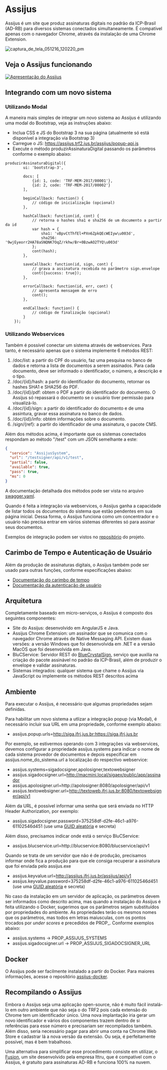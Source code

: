 # Assijus

Assijus é um site que produz assinaturas digitais no padrão da ICP-Brasil (AD-RB) para diversos sistemas conectados simultaneamente. É compatível apenas com o navegador Chrome, através da instalação de uma Chrome Extension.

![captura_de_tela_051216_120220_pm](https://cloud.githubusercontent.com/assets/4137623/16231009/914fa6d2-379a-11e6-8e70-937ef7fa94f1.jpg)

## Veja o Assijus funcionando
[![Apresentação do Assijus](https://img.youtube.com/vi/5qRObgaNG-E/0.jpg)](https://www.youtube.com/watch?v=5qRObgaNG-E)

## Integrando com um novo sistema

### Utilizando Modal
A maneira mais simples de integrar um novo sistema ao Assijus é utilizando uma modal do Bootstrap, veja as instruções abaixo:

* Inclua CSS e JS do Bootstrap 3 na sua página (atualmente só está disponível a integração via Bootstrap 3)
* Carregue o JS: https://assijus.trf2.jus.br/assijus/popup-api.js
* Execute o método produzirAssinaturaDigital passando os parâmetros conforme o exemplo abaixo:

```JS
produzirAssinaturaDigital({
		ui: 'bootstrap-3',
		
		docs: [
			{id: 1, code: 'TRF-MEM-2017/00001'},
			{id: 2, code: 'TRF-MEM-2017/00002'}
		],

		beginCallback: function() {
			// código de inicialização (opcional)
		},
		
		hashCallback: function(id, cont) {
			// retorna o hashes sha1 e sha256 de um documento a partir da id		
			var hash = {
				sha1: 'vBpvCtThfEl+PXn6ZpkQEcWEIyw\u003d', 
				sha256: '9wjEyeorr2HA78aSNQNK7OqZ/rkhw/Br+0BzwAO2TYQ\u003d'
			};
			cont(hash);
		},

		saveCallback: function(id, sign, cont) {
			// grava a assinatura recebida no parâmetro sign.envelope		
			cont({success: true});
		},

		errorCallback: function(id, err, cont) {
			// apresenta mensagem de erro		
			cont();
		},

		endCallback: function() {
			// código de finalização (opcional)		
		}
	});
```

### Utilizando Webservices

Também é possível conectar um sistema através de webservices. Para tanto, é necessário apenas que o sistema implemente 6 métodos REST:

1. /doc/list: a partir do CPF do usuário, faz uma pesquisa no banco de dados e retorna a lista de documentos a serem assinados. Para cada documento, deve ser informado o identificador, o número, a descrição e o tipo.
2. /doc/{id}/hash: a partir do identificador do documento, retornar os hashes SHA1 e SHA256 do PDF.
3. /doc/{id}/pdf: obtem o PDF a partir do identificador do documento. O Assijus só repassará o documento se o usuário tiver permissão para visualizá-lo.
4. /doc/{id}/sign: a partir do identificador do documento e de uma assintura, gravar essa assinatura no banco de dados.
5. /doc/{id}/info: obtém informações sobre o documento.
6. /sign/{ref}: a partir do identificador de uma assinatura, o pacote CMS.


Além dos métodos acima, é importante que os sistemas conectados respondam ao método "/test" com um JSON semelhante a este:

```JSON
{
  "service": "AssijusSystem",
  "url": "/testsigner/api/v1/test",
  "partial": false,
  "available": true,
  "pass": true,
  "ms": 0
}
```

A documentação detalhada dos métodos pode ser vista no arquivo [swagger.yaml](https://github.com/assijus/assijus-system-api/blob/master/src/main/resources/br/jus/trf2/assijus/system/api/swagger.yaml).

Quando é feita a integração via webservices, o Assijus ganha a capacidade de listar todos os documentos do sistema que estão pendentes em sua página inicial. Dessa forma, o Assijus funciona como um concentrador e o usuário não precisa entrar em vários sistemas diferentes só para assinar seus documentos.

Exemplos de integração podem ser vistos no [repositório](https://github.com/assijus) do projeto.

## Carimbo de Tempo e Autenticação de Usuário

Além da produção de assinaturas digitais, o Assijus também pode ser usado para outras funções, conforme especificações abaixo:

- [Documentação do carimbo de tempo](https://github.com/assijus/assijus/wiki/Carimbo-de-Tempo)
- [Documentação da autenticação de usuário](https://github.com/assijus/assijus/wiki/Login-com-Certificado-Digital)

## Arquitetura

Completamente baseado em micro-serviços, o Assijus é composto dos seguintes componentes:
- Site do Assijus: desenvolvido em AngularJS e Java.
- Assijus Chrome Extension: um assinador que se comunica com o navegador Chrome através de Native Messaging API. Existem duas versões: a versão Windows que foi desenvolvida em .NET e a versão MacOS que foi desenvolvida em Java.
- BluCService: Servidor REST do [BlueCrystalSign](https://github.com/bluecrystalsign/signer-source), serviço que auxilia na criação do pacote assinável no padrão da ICP-Brasil, além de produzir o envelope e validar assinaturas.
- Sistemas integrados: qualquer sistema que chame o Assijus via JavaScript ou implemente os métodos REST descritos acima

## Ambiente

Para executar o Assijus, é necessário que algumas propriedades sejam definidas.

Para habilitar um novo sistema a utlizar a integração popup (via Modal), é necessário incluir sua URL em uma propriedade, conforme exemplo abaixo:

- assijus.popup.urls=http://siga.jfrj.jus.br;https://siga.jfrj.jus.br

Por exemplo, se estivermos operando com 3 integrações via webservices, devemos configurar a propriedade assijus.systems para indicar o nome de cada sistema provedor de documentos e depois especificar em assijus.nome_do_sistema.url a localização do respectivo webservice:
- assijus.systems=sigadocsigner,apolosigner,textowebsigner
- assijus.sigadocsigner.url=http://macmini.local/sigaex/public/app/assinador
- assijus.apolosigner.url=http://apolosigner:8080/apolosigner/api/v1
- assijus.textowebsigner.url=http://textoweb.jfrj.jus.br:8080/textowebsigner/api/v1

Além da URL, é possível informar uma senha que será enviada no HTTP Header Authorization, por exemplo:
- assijus.sigadocsigner.password=375258df-d2fe-46c1-a976-61102546d451 (use uma [GUID aleatória](https://www.guidgenerator.com/) e secreta)

Além disso, precisamos indicar onde está o serviço BluCService:
- assijus.blucservice.url=http://blucservice:8080/blucservice/api/v1

Quando se trata de um servidor que não é de produção, precisamos informar onde fica a produção para que ele consiga recuperar a assinatura que foi enviada pelo assijus.exe
- assijus.keyvalue.url=http://assijus.jfrj.jus.br/assijus/api/v1
- assijus.keyvalue.password=375258df-d2fe-46c1-a976-61102546d451 (use uma [GUID aleatória](https://www.guidgenerator.com/) e secreta)

No caso da instalação em um servidor de aplicação, os parâmetros devem ser informados como descrito acima, mas quando a instalação do
Assijus é feita utilizando o Docker, sugerimos que os parâmetros sejam substituídos por propriedades do ambiente. As propriedades
terão os mesmos nomes que os parâmetros, mas todos em letras maíusculas, com os pontos trocados por _under scores_ e precedidos de PROP_. Conforme exemplos abaixo:
- assijus.systems -> PROP_ASSIJUS_SYSTEMS
- assijus.sigadocsigner.url -> PROP_ASSIJUS_SIGADOCSIGNER_URL

## Docker

O Assijus pode ser facilmente instalado a partir do Docker. Para maiores informações, acesse o repositório [assijus-docker](https://github.com/assijus/assijus-docker).

## Recompilando o Assijus

Embora o Assijus seja uma aplicação open-source, não é muito fácil instalá-lo em outro ambiente que não seja o do TRF2 pois cada extensão do Chrome tem um identificador único. Uma nova implantação iria gerar um novo identificador e vários dos componentes trazem dentro de si referências para esse número e precisariam ser recompilados também. Além disso, seria necessário pagar para abrir uma conta na Chrome Web Store e cadastrar lá a nova versão da extensão. Ou seja, é perfeitamente possível, mas é bem trabalhoso.

Uma alternativa para simplificar esse procedimento consiste em utilizar, o [Fusion](https://ittrufusion.appspot.com/#/about), um site desenvolvido pela empresa Ittru, que é compatível com o Assijus, é gratuito para assinaturas AD-RB e funciona 100% na nuvem.

